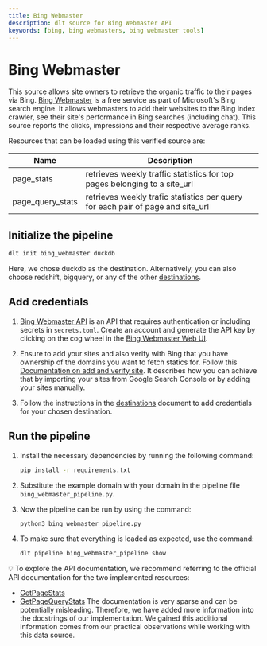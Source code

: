 ```yaml
---
title: Bing Webmaster
description: dlt source for Bing Webmaster API
keywords: [bing, bing webmasters, bing webmaster tools]
---
```



# Bing Webmaster

This source allows site owners to retrieve the organic traffic to their pages via Bing.
[Bing Webmaster](https://www.bing.com/webmasters/tools/) is a free service as part of Microsoft's Bing search engine. It allows webmasters to add their websites to the Bing index crawler, see their site's performance in Bing searches (including chat). This source reports the clicks, impressions and their respective average ranks.

Resources that can be loaded using this verified source are:

| Name             | Description                                                                     |
| ---------------- | --------------------------------------------------------------------------------|
| page_stats       | retrieves weekly traffic statistics for top pages belonging to a site_url       |
| page_query_stats | retrieves weekly trafic statistics per query for each pair of page and site_url |


## Initialize the pipeline

```bash
dlt init bing_webmaster duckdb
```

Here, we chose duckdb as the destination. Alternatively, you can also choose redshift, bigquery, or
any of the other [destinations](https://dlthub.com/docs/dlt-ecosystem/destinations/).

## Add credentials

1. [Bing Webmaster API](https://learn.microsoft.com/en-us/dotnet/api/microsoft.bing.webmaster.api.interfaces.iwebmasterapi) is an API that
   requires authentication or including secrets in `secrets.toml`. Create an account and generate the API key by clicking on the cog wheel in the [Bing Webmaster Web UI](https://www.bing.com/webmasters/home).

2. Ensure to add your sites and also verify with Bing that you have ownership of the domains you want to fetch statics for. Follow this [Documentation on add and verify site](https://www.bing.com/webmasters/help/add-and-verify-site-12184f8b). It describes how you can achieve that by importing your sites from Google Search Console or by adding your sites manually.

2. Follow the instructions in the
   [destinations](https://dlthub.com/docs/dlt-ecosystem/destinations/) document to add credentials
   for your chosen destination.

## Run the pipeline

1. Install the necessary dependencies by running the following command:

   ```bash
   pip install -r requirements.txt
   ```

2. Substitute the example domain with your domain in the pipeline file `bing_webmaster_pipeline.py`.

3. Now the pipeline can be run by using the command:

   ```bash
   python3 bing_webmaster_pipeline.py
   ```

3. To make sure that everything is loaded as expected, use the command:

   ```bash
   dlt pipeline bing_webmaster_pipeline show
   ```

💡 To explore the API documentation, we recommend referring to the official API documentation for the two implemented resources:
- [GetPageStats](https://learn.microsoft.com/en-us/dotnet/api/microsoft.bing.webmaster.api.interfaces.iwebmasterapi.getpagestats)
- [GetPageQueryStats](https://learn.microsoft.com/en-us/dotnet/api/microsoft.bing.webmaster.api.interfaces.iwebmasterapi.getpagequerystats)
The documentation is very sparse and can be potentially misleading. Therefore, we have added more information into the docstrings of our implementation. We gained this additional information comes from our practical observations while working with this data source.
